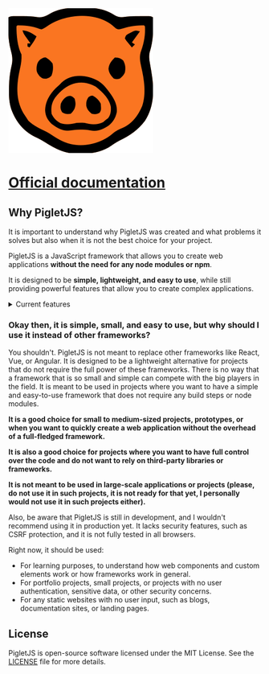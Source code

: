 <picture>
  <source media="(prefers-color-scheme: dark)" srcset="./templates/exampleApp/src/public/images/favicon.svg">
  <source media="(prefers-color-scheme: light)" srcset="./templates/exampleApp/src/public/images/favicon_white.svg">
  <img alt="Piglet icon" src="./templates/exampleApp/src/public/images/favicon.svg">
</picture>

# [Official documentation](https://jakubkorytko.github.io/PigletJS)

## Why PigletJS?

It is important to understand why PigletJS was created and what problems it solves but also when it is not the best choice for your project.

PigletJS is a JavaScript framework that allows you to create web applications **without the need for any node modules or npm**.

It is designed to be **simple, lightweight, and easy to use**, while still providing powerful features that allow you to create complex applications.

<details>
<summary>Current features</summary>

- **No node modules**: PigletJS does not require any node modules or npm at all, which makes it easy to use and deploy.
- **No build steps**: PigletJS does not require any build step, which means you can start using it right away without having to set up a complex build process.
- **Component-Based Architecture**: Build your application using reusable and maintainable components.
- **Custom Web Components**: Easily create custom elements and manage them with the framework's internal tooling.
- **Real-Time Hot Reloading**: Automatically reloads components during development for faster feedback.
- **State Management**: Integrated state tracking and management to keep your components in sync.
- **Custom Route Handlers**: Seamless integration for custom routes such as API endpoints, components, and pages.
- **Built-In Development Server**: Includes a server that watches for file changes and reloads the application automatically.
- **Modern web standards**: Built on modern web standards including custom elements, view transitions, but ensuring compatibility with older browsers (not all though, bye bye IE11).
- **Small size**: PigletJS is designed to be lightweight, with a small footprint that makes it easy to include in your projects. It currently does not have production build, but even now, setup script result is around **150KB**.
This can, and will, be reduced in the future by removing unnecessary features and optimizing the code. Production build will also be available in the future that could even halve the size of the framework by removing hot reload, watcher etc.
</details>

### Okay then, it is simple, small, and easy to use, but why should I use it instead of other frameworks?

You shouldn't. PigletJS is not meant to replace other frameworks like React, Vue, or Angular.
It is designed to be a lightweight alternative for projects that do not require the full power of these frameworks.
There is no way that a framework that is so small and simple can compete with the big players in the field.
It is meant to be used in projects where you want to have a simple and easy-to-use framework that does not require any build steps or node modules.

**It is a good choice for small to medium-sized projects, prototypes, or when you want to quickly create a web application without the overhead of a full-fledged framework.**

**It is also a good choice for projects where you want to have full control over the code and do not want to rely on third-party libraries or frameworks.**

**It is not meant to be used in large-scale applications or projects (please, do not use it in such projects, it is not ready for that yet, I personally would not use it in such projects either).**

Also, be aware that PigletJS is still in development, and I wouldn't recommend using it in production yet.
It lacks security features, such as CSRF protection, and it is not fully tested in all browsers.

Right now, it should be used:

- For learning purposes, to understand how web components and custom elements work or how frameworks work in general.
- For portfolio projects, small projects, or projects with no user authentication, sensitive data, or other security concerns.
- For any static websites with no user input, such as blogs, documentation sites, or landing pages.

## License

PigletJS is open-source software licensed under the MIT License. See the [LICENSE](LICENSE) file for more details.
